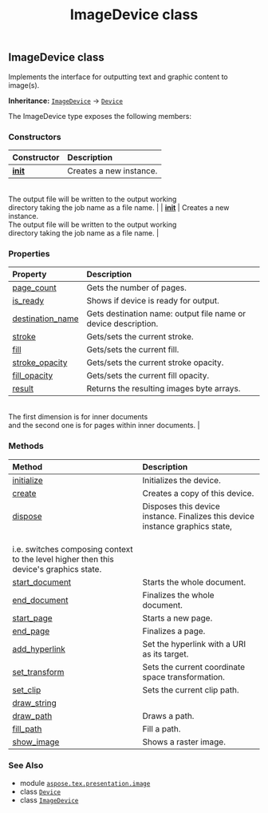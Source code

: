 ﻿---
title: ImageDevice class
second_title: Aspose.TeX for Python via .NET API References
description: 
type: docs
weight: 20
url: /python-net/aspose.tex.presentation.image/imagedevice/
is_root: false
---

## ImageDevice class

Implements the interface for outputting text and graphic content to image(s).



**Inheritance:** [`ImageDevice`](/tex/python-net/aspose.tex.presentation.image/imagedevice) → 
[`Device`](/tex/python-net/aspose.tex.presentation/device)



The ImageDevice type exposes the following members:

### Constructors
| Constructor | Description |
| :- | :- |
| [__init__](/tex/python-net/aspose.tex.presentation.image/imagedevice/__init__/#) | Creates a new instance.<br/>The output file will be written to the output working<br/>directory taking the job name as a file name. |
| [__init__](/tex/python-net/aspose.tex.presentation.image/imagedevice/__init__/#bool) | Creates a new instance.<br/>The output file will be written to the output working<br/>directory taking the job name as a file name. |


### Properties
| Property | Description |
| :- | :- |
| [page_count](/tex/python-net/aspose.tex.presentation.image/imagedevice/page_count) | Gets the number of pages. |
| [is_ready](/tex/python-net/aspose.tex.presentation.image/imagedevice/is_ready) | Shows if device is ready for output. |
| [destination_name](/tex/python-net/aspose.tex.presentation.image/imagedevice/destination_name) | Gets destination name: output file name or device description. |
| [stroke](/tex/python-net/aspose.tex.presentation.image/imagedevice/stroke) | Gets/sets the current stroke. |
| [fill](/tex/python-net/aspose.tex.presentation.image/imagedevice/fill) | Gets/sets the current fill. |
| [stroke_opacity](/tex/python-net/aspose.tex.presentation.image/imagedevice/stroke_opacity) | Gets/sets the current stroke opacity. |
| [fill_opacity](/tex/python-net/aspose.tex.presentation.image/imagedevice/fill_opacity) | Gets/sets the current fill opacity. |
| [result](/tex/python-net/aspose.tex.presentation.image/imagedevice/result) | Returns the resulting images byte arrays.<br/>The first dimension is for inner documents<br/>and the second one is for pages within inner documents. |


### Methods
| Method | Description |
| :- | :- |
| [initialize](/tex/python-net/aspose.tex.presentation.image/imagedevice/initialize/#) | Initializes the device. |
| [create](/tex/python-net/aspose.tex.presentation.image/imagedevice/create/#) | Creates a copy of this device. |
| [dispose](/tex/python-net/aspose.tex.presentation.image/imagedevice/dispose/#) | Disposes this device instance. Finalizes this device instance graphics state,<br/>i.e. switches composing context to the level higher then this device's graphics state. |
| [start_document](/tex/python-net/aspose.tex.presentation.image/imagedevice/start_document/#) | Starts the whole document. |
| [end_document](/tex/python-net/aspose.tex.presentation.image/imagedevice/end_document/#) | Finalizes the whole document. |
| [start_page](/tex/python-net/aspose.tex.presentation.image/imagedevice/start_page/#float-float) | Starts a new page. |
| [end_page](/tex/python-net/aspose.tex.presentation.image/imagedevice/end_page/#) | Finalizes a page. |
| [add_hyperlink](/tex/python-net/aspose.tex.presentation.image/imagedevice/add_hyperlink/#aspose.pydrawing.RectangleF-aspose.pydrawing.Pen-str) | Set the hyperlink with a URI as its target. |
| [set_transform](/tex/python-net/aspose.tex.presentation.image/imagedevice/set_transform/#aspose.pydrawing.drawing2d.Matrix) | Sets the current coordinate space transformation. |
| [set_clip](/tex/python-net/aspose.tex.presentation.image/imagedevice/set_clip/#aspose.pydrawing.drawing2d.GraphicsPath) | Sets the current clip path. |
| [draw_string](/tex/python-net/aspose.tex.presentation.image/imagedevice/draw_string/#str-float-float-System.Collections.Generic.List<GlyphData>) |  |
| [draw_path](/tex/python-net/aspose.tex.presentation.image/imagedevice/draw_path/#aspose.pydrawing.drawing2d.GraphicsPath) | Draws a path. |
| [fill_path](/tex/python-net/aspose.tex.presentation.image/imagedevice/fill_path/#aspose.pydrawing.drawing2d.GraphicsPath) | Fill a path. |
| [show_image](/tex/python-net/aspose.tex.presentation.image/imagedevice/show_image/#aspose.pydrawing.PointF-aspose.pydrawing.SizeF-bytes) | Shows a raster image. |



### See Also
* module [`aspose.tex.presentation.image`](..)
* class [`Device`](/tex/python-net/aspose.tex.presentation/device)
* class [`ImageDevice`](/tex/python-net/aspose.tex.presentation.image/imagedevice)
